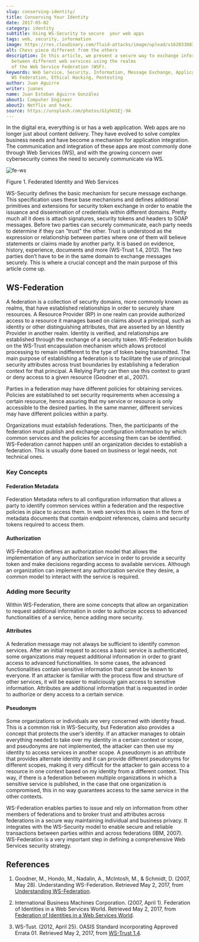 ```yaml
---
slug: conserving-identity/
title: Conserving Your Identity
date: 2017-05-02
category: identity
subtitle: Using WS-Security to secure  your web apps
tags: web, security, information
image: https://res.cloudinary.com/fluid-attacks/image/upload/v1620330835/blog/conserving-identity/cover_cjoev1.webp
alt: Chess piece different from the others
description: In this article, we present a secure way to exchange information
  between different web services using the realms
  of the Web Service Federation (WSF).
keywords: Web Service, Security, Information, Message Exchange, Application,
  WS Federation, Ethical Hacking, Pentesting
author: Juan Aguirre
writer: juanes
name: Juan Esteban Aguirre González
about1: Computer Engineer
about2: Netflix and hack.
source: https://unsplash.com/photos/G1yhU1Ej-9A
---
```


In the digital era, everything is or has a web application. Web apps are
no longer just about content delivery. They have evolved to solve
complex business needs and have become a mechanism for application
integration. The communication and integration of these apps are most
commonly done through Web Services (WS), and with the growing concern
over cybersecurity comes the need to securely communicate via WS.

<div class="imgblock">

![fe-ws](https://res.cloudinary.com/fluid-attacks/image/upload/v1620330834/blog/conserving-identity/image1_brolpf.webp)

<div class="title">

Figure 1. Federated Identity and Web Services

</div>

</div>

WS-Security defines the basic mechanism for secure message exchange.
This specification uses these base mechanisms and defines additional
primitives and extensions for security token exchange in order to enable
the issuance and dissemination of credentials within different domains.
Pretty much all it does is attach signatures, security tokens and
headers to SOAP messages. Before two parties can securely communicate,
each party needs to determine if they can "trust" the other. Trust is
understood as the expression or relationship between parties where one
of them will believe statements or claims made by another party. It is
based on evidence, history, experience, documents and more (WS-Trust
1.4, 2012). The two parties don’t have to be in the same domain to
exchange messages securely. This is where a crucial concept and the main
purpose of this article come up.

## WS-Federation

A federation is a collection of security domains, more commonly known as
realms, that have established relationships in order to securely share
resources. A Resource Provider (RP) in one realm can provide authorized
access to a resource it manages based on claims about a principal, such
as identity or other distinguishing attributes, that are asserted by an
Identity Provider in another realm. Identity is verified, and
relationships are established through the exchange of a security token.
WS-Federation builds on the WS-Trust encapsulation mechanism which
allows protocol processing to remain indifferent to the type of token
being transmitted. The main purpose of establishing a federation is to
facilitate the use of principal security attributes across trust
boundaries by establishing a federation context for that principal. A
Relying Party can then use this context to grant or deny access to a
given resource (Goodner et al., 2007).

Parties in a federation may have different policies for obtaining
services. Policies are established to set security requirements when
accessing a certain resource, hence assuring that my service or resource
is only accessible to the desired parties. In the same manner, different
services may have different policies within a party.

Organizations must establish federations. Then, the participants of the
federation must publish and exchange configuration information by which
common services and the policies for accessing them can be identified.
WS-Federation cannot happen until an organization decides to establish a
federation. This is usually done based on business or legal needs, not
technical ones.

### Key Concepts

#### Federation Metadata

Federation Metadata refers to all configuration information that allows
a party to identify common services within a federation and the
respective policies in place to access them. In web services this is
seen in the form of metadata documents that contain endpoint references,
claims and security tokens required to access them.

#### Authorization

WS-Federation defines an authorization model that allows the
implementation of any authorization service in order to provide a
security token and make decisions regarding access to available
services. Although an organization can implement any authorization
service they desire, a common model to interact with the service is
required.

### Adding more Security

Within WS-Federation, there are some concepts that allow an organization
to request additional information in order to authorize access to
advanced functionalities of a service, hence adding more security.

#### Attributes

A federation message may not always be sufficient to identify common
services. After an initial request to access a basic service is
authenticated, some organizations may request additional information in
order to grant access to advanced functionalities. In some cases, the
advanced functionalities contain sensitive information that cannot be
known to everyone. If an attacker is familiar with the process flow and
structure of other services, it will be easier to maliciously gain
access to sensitive information. Attributes are additional information
that is requested in order to authorize or deny access to a certain
service.

#### Pseudonym

Some organizations or individuals are very concerned with identity
fraud. This is a common risk in WS-Security, but Federation also
provides a concept that protects the user’s identity. If an attacker
manages to obtain everything needed to take over my identity in a
certain context or scope, and pseudonyms are not implemented, the
attacker can then use my identity to access services in another scope. A
pseudonym is an attribute that provides alternate identity and it can
provide different pseudonyms for different scopes, making it very
difficult for the attacker to gain access to a resource in one context
based on my identity from a different context. This way, if there is a
federation between multiple organizations in which a sensitive service
is published, in the case that one organization is compromised, this in
no way guarantees access to the same service in the other contexts.

WS-Federation enables parties to issue and rely on information from
other members of federations and to broker trust and attributes across
federations in a secure way maintaining individual and business privacy.
It integrates with the WS-Security model to enable secure and reliable
transactions between parties within and across federations (IBM, 2007).
WS-Federation is a very important step in defining a comprehensive Web
Services security strategy.

## References

1. Goodner, M., Hondo, M., Nadalin, A., McIntosh, M., & Schmidt, D.
    (2007, May 28). Understanding WS-Federation. Retrieved May 2, 2017,
    from [Understanding
    WS-Federation](https://msdn.microsoft.com/en-us/library/bb498017.aspx).

2. International Business Machines Corporation. (2007, April 1).
    Federation of Identities in a Web Services World. Retrieved May 2,
    2017, from [Federation of Identities in a Web Services
    World](https://msdn.microsoft.com/en-us/library/ms951235.aspx).

3. WS-Tust. (2012, April 25). OASIS Standard incorporating Approved
    Errata 01. Retrieved May 2, 2017, from
    [WS-Trust 1.4](http://docs.oasis-open.org/ws-sx/ws-trust/v1.4/ws-trust.html).
